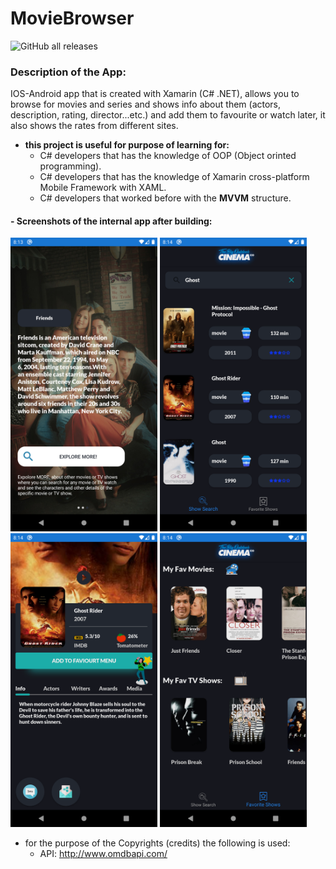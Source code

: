 # **MovieBrowser**
![GitHub all releases](https://img.shields.io/github/downloads/ahmed7am1d/MovieBrowser/total?logo=GitHub&style=flat-square)

### Description of the App:
IOS-Android app that is created with Xamarin (C# .NET), allows you to browse for movies and series and shows info about them (actors, description, rating, director...etc.) and add them to favourite or watch later, it also shows the rates from different sites.
* **this project is useful for purpose of learning for:**
  * C# developers that has the knowledge of OOP (Object orinted programming).
  * C# developers that has the knowledge of Xamarin cross-platform Mobile Framework with XAML.
  * C# developers that worked before with the **MVVM** structure.
 
 #### - Screenshots of the internal app after building:
<img src="Images/HomeView.png" width="235"></img>
<img src="Images/SearchView.png" width="235"></img>
<img src="Images/DetailsView.png" width="235"></img>
<img src="Images/WatchLaterVIew.png" width="235"></img>

* for the purpose of the Copyrights (credits) the following is used:
  * API: http://www.omdbapi.com/
